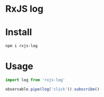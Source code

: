 # RxJS log

# Install

```sh
npm i rxjs-log
```

# Usage

```javascript
import log from 'rxjs-log'

observable.pipe(log('click')).subscribe()
```
